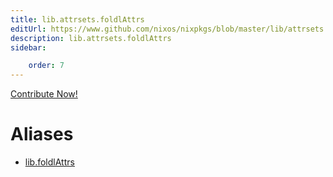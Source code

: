 ```yaml
---
title: lib.attrsets.foldlAttrs
editUrl: https://www.github.com/nixos/nixpkgs/blob/master/lib/attrsets.nix#L484C16
description: lib.attrsets.foldlAttrs
sidebar:

    order: 7
---
```


<a href="https://www.github.com/nixos/nixpkgs/blob/master/lib/attrsets.nix#L484C16">Contribute Now!</a>


# Aliases

- [lib.foldlAttrs](reference/lib/lib-foldlAttrs)


